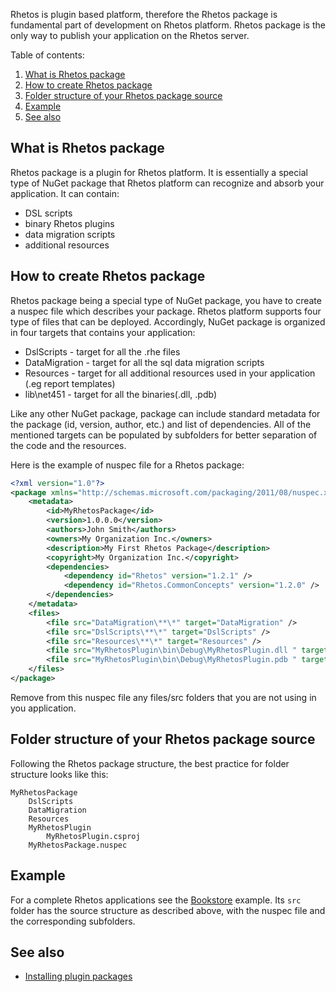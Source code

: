 ﻿Rhetos is plugin based platform, therefore the Rhetos package
is fundamental part of development on Rhetos platform.
Rhetos package is the only way to publish your application on the Rhetos server.

Table of contents:

1. [What is Rhetos package](#what-is-rhetos-package)
2. [How to create Rhetos package](#how-to-create-rhetos-package)
3. [Folder structure of your Rhetos package source](#folder-structure-of-your-rhetos-package-source)
4. [Example](#example)
5. [See also](#see-also)

## What is Rhetos package

Rhetos package is a plugin for Rhetos platform.
It is essentially a special type of NuGet package that Rhetos platform can recognize and absorb your application.
It can contain:

* DSL scripts
* binary Rhetos plugins
* data migration scripts
* additional resources

## How to create Rhetos package

Rhetos package being a special type of NuGet package,
you have to create a nuspec file which describes your package.
Rhetos platform supports four type of files that can be deployed.
Accordingly, NuGet package is organized in four targets
that contains your application:

* DslScripts - target for all the .rhe files
* DataMigration - target for all the sql data migration scripts
* Resources - target for all additional resources used in your application (.eg report templates)
* lib\net451 - target for all the binaries(.dll, .pdb)

Like any other NuGet package, package can include standard metadata
for the package (id, version, author, etc.) and list of dependencies.
All of the mentioned targets can be populated by subfolders
for better separation of the code and the resources.

Here is the example of nuspec file for a Rhetos package:

``` xml
<?xml version="1.0"?>
<package xmlns="http://schemas.microsoft.com/packaging/2011/08/nuspec.xsd">
    <metadata>
        <id>MyRhetosPackage</id>
        <version>1.0.0.0</version>
        <authors>John Smith</authors>
        <owners>My Organization Inc.</owners>
        <description>My First Rhetos Package</description>
        <copyright>My Organization Inc.</copyright>
        <dependencies>
            <dependency id="Rhetos" version="1.2.1" />
            <dependency id="Rhetos.CommonConcepts" version="1.2.0" />
        </dependencies>
    </metadata>
    <files>
        <file src="DataMigration\**\*" target="DataMigration" />
        <file src="DslScripts\**\*" target="DslScripts" />
        <file src="Resources\**\*" target="Resources" />
        <file src="MyRhetosPlugin\bin\Debug\MyRhetosPlugin.dll " target="lib\net451" />
        <file src="MyRhetosPlugin\bin\Debug\MyRhetosPlugin.pdb " target="lib\net451" />
    </files>
</package>
```

Remove from this nuspec file any files/src folders that you are not using in you application.

## Folder structure of your Rhetos package source

Following the Rhetos package structure, the best practice for folder structure looks like this:

```Text
MyRhetosPackage
    DslScripts
    DataMigration
    Resources
    MyRhetosPlugin
        MyRhetosPlugin.csproj
    MyRhetosPackage.nuspec
```

## Example

For a complete Rhetos applications see the [Bookstore](https://github.com/Rhetos/Bookstore) example.
Its `src` folder has the source structure as described above,
with the nuspec file and the corresponding subfolders.

## See also

* [Installing plugin packages](Installing-plugin-packages)
